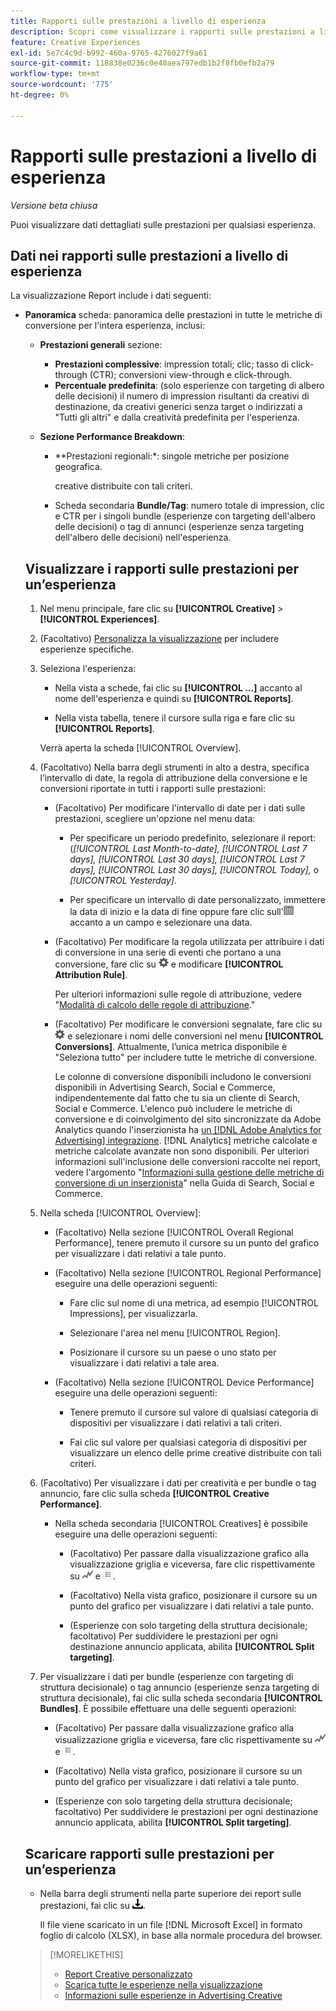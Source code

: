 ```yaml
---
title: Rapporti sulle prestazioni a livello di esperienza
description: Scopri come visualizzare i rapporti sulle prestazioni a livello di esperienza.
feature: Creative Experiences
exl-id: 5e7c4c9d-b992-460a-9765-4276027f9a61
source-git-commit: 118838e0236c0e40aea797edb1b2f8fb0efb2a79
workflow-type: tm+mt
source-wordcount: '775'
ht-degree: 0%

---
```


# Rapporti sulle prestazioni a livello di esperienza

*Versione beta chiusa*

Puoi visualizzare dati dettagliati sulle prestazioni per qualsiasi esperienza.

## Dati nei rapporti sulle prestazioni a livello di esperienza

La visualizzazione Report include i dati seguenti:

* **Panoramica** scheda: panoramica delle prestazioni in tutte le metriche di conversione per l&#39;intera esperienza<!-- Currently, the only metric in the settings list at the top of this main tab is "Select All." -->, inclusi:

   * **Prestazioni generali** sezione:

      * **Prestazioni complessive**: impression totali; clic; tasso di click-through (CTR); conversioni view-through e click-through.

     <!--
     ![Overall performance](/help/creative/assets/experience-report-overall-performance.png "Overall performance"){width="100" zoomable="yes"}
          -->

      * **Percentuale predefinita**: (solo esperienze con targeting di albero delle decisioni) il numero di impression risultanti da creativi di destinazione, da creativi generici senza target o indirizzati a &quot;Tutti gli altri&quot; e dalla creatività predefinita per l&#39;esperienza.

     <!--
     ![Default rate](/help/creative/assets/experience-report-default-rate.png "Default rate"){width="100" zoomable="yes"} 
     -->

   * **Sezione Performance Breakdown**:

      * **Prestazioni regionali:*: singole metriche per posizione geografica.

        <!--   
      ![Regional performance](/help/creative/assets/experience-report-regional-performance.png "Regional performance"){width="100" zoomable="yes"}
      -->

      * **Prestazioni dispositivo:** singole metriche per tipo di dispositivo, sistema operativo e browser. Facoltativamente, fai clic sul valore per qualsiasi categoria di dispositivi per visualizzare un elenco delle prime<!-- NN --> creative distribuite con tali criteri.

        <!--    
      ![Device performance](/help/creative/assets/experience-report-device-performance.png "Device performance"){width="100" zoomable="yes"}
      -->

* **Scheda Prestazioni di Creative***: panoramica delle prestazioni in base al contenuto creativo e al bundle o al tag dell&#39;annuncio, inclusi:

   * Scheda secondaria **Creativi**: numero totale di impression, clic e CTR per ogni creatività nell&#39;esperienza.<!-- No breakdown yet for the individual ad elements and/or the served ads. -->

   * Scheda secondaria **Bundle/Tag**: numero totale di impression, clic e CTR per i singoli bundle (esperienze con targeting dell&#39;albero delle decisioni) o tag di annunci (esperienze senza targeting dell&#39;albero delle decisioni) nell&#39;esperienza.

## Visualizzare i rapporti sulle prestazioni per un’esperienza

1. Nel menu principale, fare clic su **[!UICONTROL Creative]** > **[!UICONTROL Experiences]**.

1. (Facoltativo) [Personalizza la visualizzazione](/help/creative/introduction/customize-data-views.md) per includere esperienze specifiche.

1. Seleziona l&#39;esperienza:

   * Nella vista a schede, fai clic su **[!UICONTROL ...]** accanto al nome dell&#39;esperienza e quindi su **[!UICONTROL Reports]**.

   * Nella vista tabella, tenere il cursore sulla riga e fare clic su **[!UICONTROL Reports]**.

   Verrà aperta la scheda [!UICONTROL Overview].

1. (Facoltativo) Nella barra degli strumenti in alto a destra, specifica l’intervallo di date, la regola di attribuzione della conversione e le conversioni riportate in tutti i rapporti sulle prestazioni:

   * (Facoltativo) Per modificare l&#39;intervallo di date per i dati sulle prestazioni, scegliere un&#39;opzione nel menu data:

      * Per specificare un periodo predefinito, selezionare il report: (*[!UICONTROL Last Month-to-date],* *[!UICONTROL Last 7 days],* *[!UICONTROL Last 30 days],* *[!UICONTROL Last 7 days],* *[!UICONTROL Last 30 days],* *[!UICONTROL Today],* o *[!UICONTROL Yesterday]*.

      * Per specificare un intervallo di date personalizzato, immettere la data di inizio e la data di fine oppure fare clic sull&#39;![icona calendario](/help/search-social-commerce/assets/calendar.png) accanto a un campo e selezionare una data.

   * (Facoltativo) Per modificare la regola utilizzata per attribuire i dati di conversione in una serie di eventi che portano a una conversione, fare clic su ![Impostazioni](/help/creative/assets/settings.png) e modificare **[!UICONTROL Attribution Rule]**.

     Per ulteriori informazioni sulle regole di attribuzione, vedere &quot;[Modalità di calcolo delle regole di attribuzione](/help/search-social-commerce/reports/attribution-rules.md).&quot;

   * (Facoltativo) Per modificare le conversioni segnalate, fare clic su ![Impostazioni](/help/creative/assets/settings.png) e selezionare i nomi delle conversioni nel menu **[!UICONTROL Conversions]**. Attualmente, l’unica metrica disponibile è &quot;Seleziona tutto&quot; per includere tutte le metriche di conversione.

     Le colonne di conversione disponibili includono le conversioni disponibili in Advertising Search, Social e Commerce, indipendentemente dal fatto che tu sia un cliente di Search, Social e Commerce. L&#39;elenco può includere le metriche di conversione e di coinvolgimento del sito sincronizzate da Adobe Analytics quando l&#39;inserzionista ha [un [!DNL Adobe Analytics for Advertising] integrazione](/help/integrations/analytics/overview.md). [!DNL Analytics] metriche calcolate e metriche calcolate avanzate non sono disponibili. Per ulteriori informazioni sull&#39;inclusione delle conversioni raccolte nei report, vedere l&#39;argomento &quot;[Informazioni sulla gestione delle metriche di conversione di un inserzionista](/help/search-social-commerce/admin/conversion-metrics/conversion-metric-about.md)&quot; nella Guida di Search, Social e Commerce.

1. Nella scheda [!UICONTROL Overview]:

   * (Facoltativo) Nella sezione [!UICONTROL Overall Regional Performance], tenere premuto il cursore su un punto del grafico per visualizzare i dati relativi a tale punto.

   * (Facoltativo) Nella sezione [!UICONTROL Regional Performance] eseguire una delle operazioni seguenti:

      * Fare clic sul nome di una metrica, ad esempio [!UICONTROL Impressions], per visualizzarla.

      * Selezionare l&#39;area nel menu [!UICONTROL Region].

      * Posizionare il cursore su un paese o uno stato per visualizzare i dati relativi a tale area.

   * (Facoltativo) Nella sezione [!UICONTROL Device Performance] eseguire una delle operazioni seguenti:

      * Tenere premuto il cursore sul valore di qualsiasi categoria di dispositivi per visualizzare i dati relativi a tali criteri.

      * Fai clic sul valore per qualsiasi categoria di dispositivi per visualizzare un elenco delle prime<!-- NN--> creative distribuite con tali criteri.

1. (Facoltativo) Per visualizzare i dati per creatività e per bundle o tag annuncio, fare clic sulla scheda **[!UICONTROL Creative Performance]**.

   * Nella scheda secondaria [!UICONTROL Creatives] è possibile eseguire una delle operazioni seguenti:

      * (Facoltativo) Per passare dalla visualizzazione grafico alla visualizzazione griglia e viceversa, fare clic rispettivamente su ![Grafico](/help/creative/assets/chart-view-button.png "Grafico") e ![Griglia](/help/creative/assets/table-view-button.png "Griglia").

      * (Facoltativo) Nella vista grafico, posizionare il cursore su un punto del grafico per visualizzare i dati relativi a tale punto.

      * (Esperienze con solo targeting della struttura decisionale; facoltativo) Per suddividere le prestazioni per ogni destinazione annuncio applicata, abilita **[!UICONTROL Split targeting]**.

1. Per visualizzare i dati per bundle (esperienze con targeting di struttura decisionale) o tag annuncio (esperienze senza targeting di struttura decisionale), fai clic sulla scheda secondaria **[!UICONTROL Bundles]**. È possibile effettuare una delle seguenti operazioni:

   * (Facoltativo) Per passare dalla visualizzazione grafico alla visualizzazione griglia e viceversa, fare clic rispettivamente su ![Grafico](/help/creative/assets/chart-view-button.png "Grafico") e ![Griglia](/help/creative/assets/table-view-button.png "Griglia").

   * (Facoltativo) Nella vista grafico, posizionare il cursore su un punto del grafico per visualizzare i dati relativi a tale punto.

   * (Esperienze con solo targeting della struttura decisionale; facoltativo) Per suddividere le prestazioni per ogni destinazione annuncio applicata, abilita **[!UICONTROL Split targeting]**.

## Scaricare rapporti sulle prestazioni per un’esperienza

* Nella barra degli strumenti nella parte superiore dei report sulle prestazioni, fai clic su ![Scarica](/help/creative/assets/download.png "Scarica").

  Il file viene scaricato in un file [!DNL Microsoft Excel] in formato foglio di calcolo (XLSX), in base alla normale procedura del browser.

>[!MORELIKETHIS]
>
>* [Report Creative personalizzato](/help/creative/report-custom-creative.md)
>* [Scarica tutte le esperienze nella visualizzazione](/help/creative/experiences/experience-download-view.md)
>* [Informazioni sulle esperienze in Advertising Creative](/help/creative/experiences/experience-about.md)

